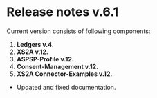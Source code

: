 # Release notes v.6.1

Current version consists of following components:

1. **Ledgers v.4.**
2. **XS2A v.12.**
3. **ASPSP-Profile v.12.**
4. **Consent-Management v.12.**
5. **XS2A Connector-Examples v.12.**

-   Updated and fixed documentation.

